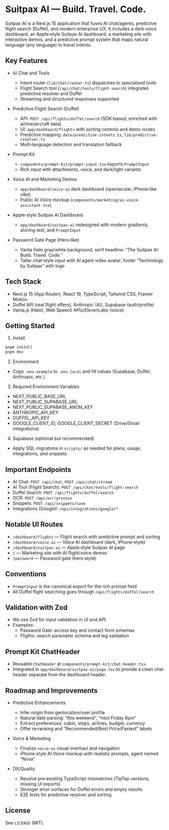 # Suitpax AI — Build. Travel. Code.

Suitpax AI is a Next.js 15 application that fuses AI chat/agents, predictive flight search (Duffel), and modern enterprise UX. It includes a dark voice dashboard, an Apple‑style Suitpax AI dashboard, a marketing site with interactive demos, and a predictive prompt system that maps natural language (any language) to travel intents.

## Key Features

- AI Chat and Tools
  - Intent router (`lib/chat/router.ts`) dispatches to specialized tools
  - Flight Search tool (`/api/chat/tools/flight-search`) integrates predictive resolver and Duffel
  - Streaming and structured responses supported

- Predictive Flight Search (Duffel)
  - API: `POST /api/flights/duffel/search` (SDK‑based, enriched with airline/aircraft data)
  - UI: `app/dashboard/flights` with sorting controls and demo routes
  - Predictive mapping: `data/predictive-intents.ts`, `lib/predictive-resolver.ts`
  - Multi‑language detection and translation fallback

- Prompt Kit
  - `components/prompt-kit/prompt-input.tsx` exports `PromptInput`
  - Rich input with attachments, voice, and dark/light variants

- Voice AI and Marketing Demos
  - `app/dashboard/voice-ai` dark dashboard (spectacular, iPhone‑like vibe)
  - Public AI Voice mockup (`components/marketing/ai-voice-assistant.tsx`)

- Apple‑style Suitpax AI Dashboard
  - `app/dashboard/suitpax-ai` redesigned with modern gradients, shining text, and `PromptInput`

- Password Gate Page (Hero‑like)
  - Vanta Halo gray/white background, serif headline: “The Suitpax AI: Build. Travel. Code.”
  - Taller chat‑style input with AI agent video avatar; footer “Technology by Suitpax” with logo

## Tech Stack

- Next.js 15 (App Router), React 19, TypeScript, Tailwind CSS, Framer Motion
- Duffel API (real flight offers), Anthropic (AI), Supabase (auth/profile)
- Vanta.js (Halo), Web Speech APIs/ElevenLabs (voice)

## Getting Started

1) Install

```bash
pnpm install
pnpm dev
```

2) Environment

- Copy `.env.example` to `.env.local` and fill values (Supabase, Duffel, Anthropic, etc.).

3) Required Environment Variables

- NEXT_PUBLIC_BASE_URL
- NEXT_PUBLIC_SUPABASE_URL
- NEXT_PUBLIC_SUPABASE_ANON_KEY
- ANTHROPIC_API_KEY
- DUFFEL_API_KEY
- GOOGLE_CLIENT_ID, GOOGLE_CLIENT_SECRET (Drive/Gmail integrations)

4) Supabase (optional but recommended)

- Apply SQL migrations in `scripts/` as needed for plans, usage, integrations, and snippets.

## Important Endpoints

- AI Chat: `POST /api/chat`, `POST /api/chat/stream`
- AI Tool (Flight Search): `POST /api/chat/tools/flight-search`
- Duffel Search: `POST /api/flights/duffel/search`
- OCR: `POST /api/ocr/process`
- Snippets: `POST /api/snippets/save`
- Integrations (Google): `/api/integrations/google/*`

## Notable UI Routes

- `/dashboard/flights` — Flight search with predictive prompt and sorting
- `/dashboard/voice-ai` — Voice AI dashboard (dark, iPhone‑style)
- `/dashboard/suitpax-ai` — Apple‑style Suitpax AI page
- `/` — Marketing site with AI flight/voice demos
- `/password` — Password gate (hero‑style)

## Conventions

- `PromptInput` is the canonical export for the rich prompt field
- All Duffel flight searching goes through `/api/flights/duffel/search`

## Validation with Zod

- We use Zod for input validation in UI and API.
- Examples:
  - Password Gate: access key and contact form schemas
  - Flights: search parameter schema and leg validation

## Prompt Kit ChatHeader

- Reusable `ChatHeader` at `components/prompt-kit/chat-header.tsx`.
- Integrated in `app/dashboard/suitpax-ai/page.tsx` to provide a clean chat header separate from the dashboard header.

## Roadmap and Improvements

- Predictive Enhancements
  - Infer origin from geolocation/user profile
  - Natural date parsing: “this weekend”, “next Friday 6pm”
  - Extract preferences: cabin, stops, airlines, budget, currency
  - Offer re‑ranking and “Recommended/Best Price/Fastest” labels

- Voice & Marketing
  - Finalize `voice-ai` visual overhaul and navigation
  - iPhone‑style AI Voice mockup with realistic prompts, agent named “Nova”

- DX/Quality
  - Resolve pre‑existing TypeScript mismatches (TipTap versions, missing UI exports)
  - Stronger error surfaces for Duffel errors and empty results
  - E2E tests for predictive resolver and sorting

## License

See `LICENSE` (MIT).
